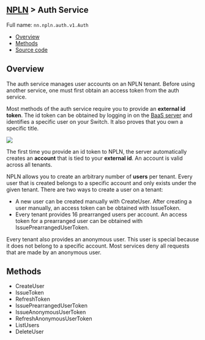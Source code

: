 [NPLN](NPLN-Servers) > Auth Service
---

Full name: `nn.npln.auth.v1.Auth`

* [Overview](#overview)
* [Methods](#methods)
* [Source code](https://github.com/kinnay/NPLN-Protocols/blob/master/latest/proto/auth/v1/auth.proto)

## Overview
The auth service manages user accounts on an NPLN tenant. Before using another service, one must first obtain an access token from the auth service.

Most methods of the auth service require you to provide an **external id token**. The id token can be obtained by logging in on the [BaaS server](BAAS-Server) and identifies a specific user on your Switch. It also proves that you own a specific title.

![](https://www.dropbox.com/s/wrzz0wkawmoo09b/baas_id_token.png?raw=1&x=3)

The first time you provide an id token to NPLN, the server automatically creates an **account** that is tied to your **external id**. An account is valid across all tenants.

NPLN allows you to create an arbitrary number of **users** per tenant. Every user that is created belongs to a specific account and only exists under the given tenant. There are two ways to create a user on a tenant:
* A new user can be created manually with CreateUser. After creating a user manually, an access token can be obtained with IssueToken.
* Every tenant provides 16 prearranged users per account. An access token for a prearranged user can be obtained with IssuePrearrangedUserToken.

Every tenant also provides an anonymous user. This user is special because it does not belong to a specific account. Most services deny all requests that are made by an anonymous user.

## Methods
* CreateUser
* IssueToken
* RefreshToken
* IssuePrearrangedUserToken
* IssueAnonymousUserToken
* RefreshAnonymousUserToken
* ListUsers
* DeleteUser
